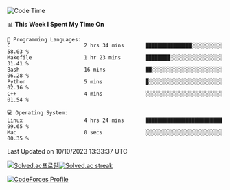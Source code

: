 
<!--START_SECTION:waka-->
![Code Time](http://img.shields.io/badge/Code%20Time-3%2C030%20hrs%2046%20mins-blue)

📊 **This Week I Spent My Time On** 

```text
💬 Programming Languages: 
C                        2 hrs 34 mins       ███████████████░░░░░░░░░░   58.03 % 
Makefile                 1 hr 23 mins        ████████░░░░░░░░░░░░░░░░░   31.41 % 
Bash                     16 mins             ██░░░░░░░░░░░░░░░░░░░░░░░   06.28 % 
Python                   5 mins              █░░░░░░░░░░░░░░░░░░░░░░░░   02.16 % 
C++                      4 mins              ░░░░░░░░░░░░░░░░░░░░░░░░░   01.54 % 

💻 Operating System: 
Linux                    4 hrs 24 mins       █████████████████████████   99.65 % 
Mac                      0 secs              ░░░░░░░░░░░░░░░░░░░░░░░░░   00.35 % 
```


 Last Updated on 10/10/2023 13:33:37 UTC
<!--END_SECTION:waka-->


[![Solved.ac프로필](http://mazassumnida.wtf/api/generate_badge?boj=hckim96)](https://solved.ac/hckim96)[![Solved.ac streak](http://mazandi.herokuapp.com/api?handle=hckim96&theme=dark)](https://solved.ac/hckim96)


[![CodeForces Profile](https://cf.leed.at?id=hckim96)](https://codeforces.com/profile/hckim96)

